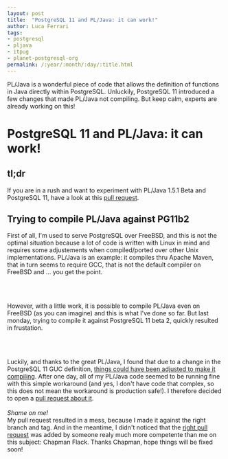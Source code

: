```yaml
---
layout: post
title:  "PostgreSQL 11 and PL/Java: it can work!"
author: Luca Ferrari
tags:
- postgresql
- pljava
- itpug
- planet-postgresql-org
permalink: /:year/:month/:day/:title.html
---
```

PL/Java is a wonderful piece of code that allows the definition of functions in Java directly within PostgreSQL. Unluckily, PostgreSQL 11 introduced a few changes that made PL/Java not compiling. But keep calm, experts are already working on this!

# PostgreSQL 11 and PL/Java: it can work!

## tl;dr

If you are in a rush and want to experiment with PL/Java 1.5.1 Beta and PostgreSQL 11, have a look at this [pull request](https://github.com/tada/pljava/pull/161).

## Trying to compile PL/Java against PG11b2

First of all, I'm used to serve PostgreSQL over FreeBSD, and this is not the optimal situation because a lot of code is written with Linux in mind and requires some adjustements when compiled/ported over other Unix implementations.
PL/Java is an example: it compiles thru Apache Maven, that in turn seems to require GCC, that is not the default compiler on FreeBSD and ... you get the point.

<br/><br/>

However, with a little work, it is possible to compile PL/Java even on FreeBSD (as you can imagine) and this is what I've done so far. But last monday, trying to compile it against PostgreSQL 11 beta 2, quickly resulted in frustation.

<br/>
<br/>

Luckily, and thanks to the great PL/Java, I found that due to a change in the PostgreSQL 11 GUC definition, [things could have been adjusted to make it compiling](https://github.com/tada/pljava/issues/160#issuecomment-407104952). After one day, all of my PL/Java code seemed to be running fine with this simple workaround (and yes, I don't have code that complex, so this does not mean the workaround is production safe!). I therefore decided to open a [pull request about it](https://github.com/tada/pljava/pull/162).
<br/>
<br/>
*Shame on me!*
<br/>
My pull request resulted in a mess, because I made it against the right branch and tag. And in the meantime, I didn't noticed that the [right pull request](https://github.com/tada/pljava/pull/161) was added by someone realy much more competente than me on this subject: Chapman Flack.
Thanks Chapman, hope things will be fixed soon!

